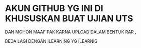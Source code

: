# AKUN GITHUB YG INI DI KHUSUSKAN BUAT UJIAN UTS 
 DAN MOHON MAAF PAK KARNA UPLOAD DALAM BENTUK RAR , 


BEDA LAGI DENGAN ILEARNING  YG ILEARNIG 
